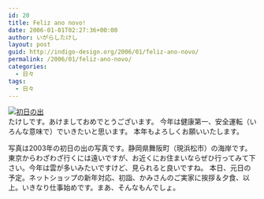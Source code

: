 ```yaml
---
id: 20
title: Feliz ano novo!
date: 2006-01-01T02:27:36+00:00
author: いがらしたけし
layout: post
guid: http://indigo-design.org/2006/01/feliz-ano-novo/
permalink: /2006/01/feliz-ano-novo/
categories:
  - 日々
tags:
  - 日々
---
```

<a href="http://blog-imgs-29.fc2.com/a/r/m/armadillo75/060101a.jpg" target="_blank"><img src="http://blog-imgs-29.fc2.com/a/r/m/armadillo75/060101a.jpg" alt="初日の出" border="0"></a><br />
たけしです。あけましておめでとうございます。
今年は健康第一、安全運転（いろんな意味で）でいきたいと思います。
本年もよろしくお願いいたします。

<!--more-->
写真は2003年の初日の出の写真です。静岡県舞阪町（現浜松市）の海岸です。東京からわざわざ行くには遠いですが、お近くにお住まいならぜひ行ってみて下さい。今年は雲が多いみたいですけど、見られると良いですね。
本日、元日の予定。ネットショップの新年対応、初詣、かみさんのご実家に挨拶＆夕食、以上。いきなり仕事始めです。まあ、そんなもんでしょ。